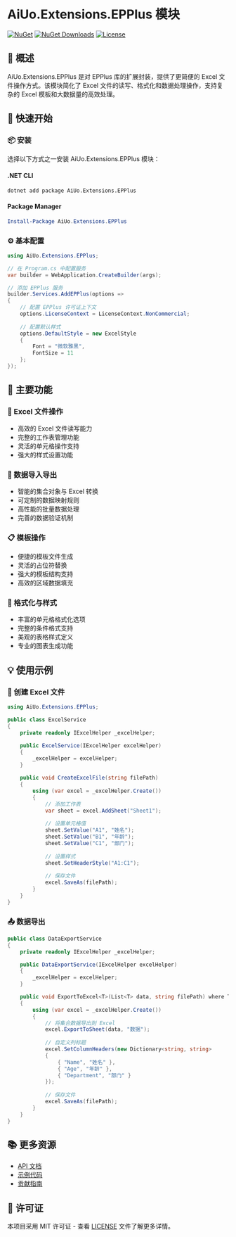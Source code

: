 # AiUo.Extensions.EPPlus 模块

[![NuGet](https://img.shields.io/nuget/v/AiUo.Extensions.EPPlus.svg)](https://www.nuget.org/packages/AiUo.Extensions.EPPlus)
[![NuGet Downloads](https://img.shields.io/nuget/dt/AiUo.Extensions.EPPlus.svg)](https://www.nuget.org/packages/AiUo.Extensions.EPPlus)
[![License](https://img.shields.io/github/license/AiUo/AiUo.svg)](https://github.com/AiUo/AiUo/blob/main/LICENSE)

## 📖 概述

AiUo.Extensions.EPPlus 是对 EPPlus 库的扩展封装，提供了更简便的 Excel 文件操作方式。该模块简化了 Excel 文件的读写、格式化和数据处理操作，支持复杂的 Excel 模板和大数据量的高效处理。

## 🚀 快速开始

### 📦 安装

选择以下方式之一安装 AiUo.Extensions.EPPlus 模块：

#### .NET CLI

```bash
dotnet add package AiUo.Extensions.EPPlus
```

#### Package Manager

```powershell
Install-Package AiUo.Extensions.EPPlus
```

### ⚙️ 基本配置

```csharp
using AiUo.Extensions.EPPlus;

// 在 Program.cs 中配置服务
var builder = WebApplication.CreateBuilder(args);

// 添加 EPPlus 服务
builder.Services.AddEPPlus(options =>
{
    // 配置 EPPlus 许可证上下文
    options.LicenseContext = LicenseContext.NonCommercial;
    
    // 配置默认样式
    options.DefaultStyle = new ExcelStyle
    {
        Font = "微软雅黑",
        FontSize = 11
    };
});
```

## 🎯 主要功能

### 📑 Excel 文件操作
- 高效的 Excel 文件读写能力
- 完整的工作表管理功能
- 灵活的单元格操作支持
- 强大的样式设置功能

### 🔄 数据导入导出
- 智能的集合对象与 Excel 转换
- 可定制的数据映射规则
- 高性能的批量数据处理
- 完善的数据验证机制

### 📋 模板操作
- 便捷的模板文件生成
- 灵活的占位符替换
- 强大的模板结构支持
- 高效的区域数据填充

### 🎨 格式化与样式
- 丰富的单元格格式化选项
- 完整的条件格式支持
- 美观的表格样式定义
- 专业的图表生成功能

## 💡 使用示例

### 📝 创建 Excel 文件

```csharp
using AiUo.Extensions.EPPlus;

public class ExcelService
{
    private readonly IExcelHelper _excelHelper;

    public ExcelService(IExcelHelper excelHelper)
    {
        _excelHelper = excelHelper;
    }

    public void CreateExcelFile(string filePath)
    {
        using (var excel = _excelHelper.Create())
        {
            // 添加工作表
            var sheet = excel.AddSheet("Sheet1");
            
            // 设置单元格值
            sheet.SetValue("A1", "姓名");
            sheet.SetValue("B1", "年龄");
            sheet.SetValue("C1", "部门");
            
            // 设置样式
            sheet.SetHeaderStyle("A1:C1");
            
            // 保存文件
            excel.SaveAs(filePath);
        }
    }
}
```

### 📤 数据导出

```csharp
public class DataExportService
{
    private readonly IExcelHelper _excelHelper;

    public DataExportService(IExcelHelper excelHelper)
    {
        _excelHelper = excelHelper;
    }

    public void ExportToExcel<T>(List<T> data, string filePath) where T : class
    {
        using (var excel = _excelHelper.Create())
        {
            // 将集合数据导出到 Excel
            excel.ExportToSheet(data, "数据");
            
            // 自定义列标题
            excel.SetColumnHeaders(new Dictionary<string, string>
            {
                { "Name", "姓名" },
                { "Age", "年龄" },
                { "Department", "部门" }
            });
            
            // 保存文件
            excel.SaveAs(filePath);
        }
    }
}
```

## 📚 更多资源

- [API 文档](https://docs.aiuo.com/api/epplus)
- [示例代码](https://github.com/AiUo/AiUo/tree/main/samples/EPPlus)
- [贡献指南](https://github.com/AiUo/AiUo/blob/main/CONTRIBUTING.md)

## 📄 许可证

本项目采用 MIT 许可证 - 查看 [LICENSE](https://github.com/AiUo/AiUo/blob/main/LICENSE) 文件了解更多详情。